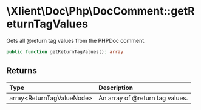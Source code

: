 # \\Xlient\\Doc\\Php\\DocComment::getReturnTagValues

Gets all \@return tag values from the PHPDoc comment.

```php
public function getReturnTagValues(): array
```

## Returns

| Type | Description |
| :--- | :--- |
| array\<ReturnTagValueNode\> | An array of \@return tag values. |